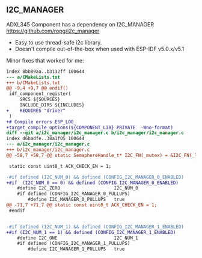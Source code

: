 ## I2C_MANAGER
ADXL345 Component has a dependency on I2C_MANAGER  
https://github.com/ropg/i2c_manager  

- Easy to use thread-safe i2c library.  
- Doesn't compile out-of-the-box when used with ESP-IDF v5.0.x/v5.1  
 
Minor fixes that worked for me:  


```diff
index 8bb89aa..b3132ff 100644
--- a/CMakeLists.txt
+++ b/CMakeLists.txt
@@ -9,4 +9,7 @@ endif()
 idf_component_register(
     SRCS ${SOURCES}
     INCLUDE_DIRS ${INCLUDES}
+    REQUIRES "driver"
 )
+# Compile errors ESP_LOG_
+target_compile_options(${COMPONENT_LIB} PRIVATE  -Wno-format)
diff --git a/i2c_manager/i2c_manager.c b/i2c_manager/i2c_manager.c
index d6badfe..38a1f05 100644
--- a/i2c_manager/i2c_manager.c
+++ b/i2c_manager/i2c_manager.c
@@ -58,7 +58,7 @@ static SemaphoreHandle_t* I2C_FN(_mutex) = &I2C_FN(_local_mutex)[0];

 static const uint8_t ACK_CHECK_EN = 1;

-#if defined (I2C_NUM_0) && defined (CONFIG_I2C_MANAGER_0_ENABLED)
+#if  (I2C_NUM_0 == 0) && defined (CONFIG_I2C_MANAGER_0_ENABLED)
 	#define I2C_ZERO 					I2C_NUM_0
 	#if defined (CONFIG_I2C_MANAGER_0_PULLUPS)
 		#define I2C_MANAGER_0_PULLUPS 	true
@@ -71,7 +71,7 @@ static const uint8_t ACK_CHECK_EN = 1;
 #endif


-#if defined (I2C_NUM_1) && defined (CONFIG_I2C_MANAGER_1_ENABLED)
+#if (I2C_NUM_1 == 1) && defined (CONFIG_I2C_MANAGER_1_ENABLED)
 	#define I2C_ONE 					I2C_NUM_1
 	#if defined (CONFIG_I2C_MANAGER_1_PULLUPS)
 		#define I2C_MANAGER_1_PULLUPS 	true
```
